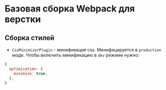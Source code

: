 # Базовая сборка Webpack для верстки

## Сборка стилей

- `CssMinimizerPlugin` - минификация css. Минифицируется в `production` моде. Чтобы включить минификацию в `dev` режиме нужно:
```javascript     
{
  optimization: {
    minimize: true,
  },
}
```
